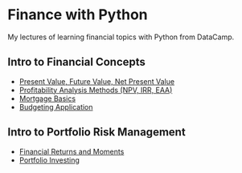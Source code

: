 # Finance with Python

My lectures of learning financial topics with Python from DataCamp.

## Intro to Financial Concepts
* [Present Value, Future Value, Net Present Value](https://github.com/tanatiem/Finance-with-Python/blob/master/Intro%20to%20Financial%20Concepts%20(PV%2C%20FV%2C%20NPV).ipynb)
* [Profitability Analysis Methods (NPV, IRR, EAA)](https://github.com/tanatiem/Finance-with-Python/blob/master/Making%20Data-Driven%20Financial%20Decisions%20(NPV%2C%20IRR%2C%20EAA).ipynb)
* [Mortgage Basics](https://github.com/tanatiem/Finance-with-Python/blob/master/Mortgage%20Basics.ipynb)
* [Budgeting Application](https://github.com/tanatiem/Finance-with-Python/blob/master/Budgeting%20Application.ipynb)

## Intro to Portfolio Risk Management
* [Financial Returns and Moments](https://github.com/tanatiem/Finance-with-Python/blob/master/Financial%20Returns%20and%20Moments.ipynb)
* [Portfolio Investing](Portfolio%20Investing.ipynbipynb)
